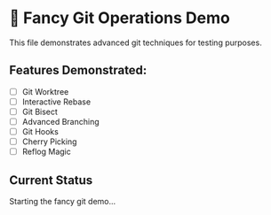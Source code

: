 # 🎩 Fancy Git Operations Demo

This file demonstrates advanced git techniques for testing purposes.

## Features Demonstrated:
- [ ] Git Worktree
- [ ] Interactive Rebase
- [ ] Git Bisect
- [ ] Advanced Branching
- [ ] Git Hooks
- [ ] Cherry Picking
- [ ] Reflog Magic

## Current Status
Starting the fancy git demo...

